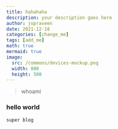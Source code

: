 ```yaml
---
title: hahahaha
description: your description goes here
author: jopraveen
date: 2021-12-18
categories: [change_me]
tags: [add_me]
math: true
mermaid: true
image:
  src: /commons/devices-mockup.png
  width: 800
  height: 500
---
```


> whoami 
### hello world

```
super blog
```

